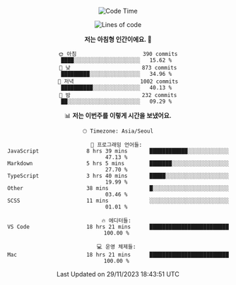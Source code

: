 <div align='center'>
 
<!--START_SECTION:waka-->
![Code Time](http://img.shields.io/badge/Code%20Time-3%2C170%20hrs%2040%20mins-blue)

![Lines of code](https://img.shields.io/badge/%EC%A0%80%EB%8A%94%20%EC%97%AC%ED%83%9C%EA%B9%8C%EC%A7%80%20-1.2%20million%20%EC%A4%84%EC%9D%98%20%EC%BD%94%EB%93%9C%EB%A5%BC%20%EC%9E%91%EC%84%B1%ED%96%88%EC%96%B4%EC%9A%94.-blue)

**저는 아침형 인간이에요. 🐤** 

```text
🌞 아침                     390 commits         ████░░░░░░░░░░░░░░░░░░░░░   15.62 % 
🌆 낮　                     873 commits         █████████░░░░░░░░░░░░░░░░   34.96 % 
🌃 저녁                     1002 commits        ██████████░░░░░░░░░░░░░░░   40.13 % 
🌙 밤　                     232 commits         ██░░░░░░░░░░░░░░░░░░░░░░░   09.29 % 
```


📊 **저는 이번주를 이렇게 시간을 보냈어요.** 

```text
🕑︎ Timezone: Asia/Seoul

💬 프로그래밍 언어들: 
JavaScript               8 hrs 39 mins       ████████████░░░░░░░░░░░░░   47.13 % 
Markdown                 5 hrs 5 mins        ███████░░░░░░░░░░░░░░░░░░   27.70 % 
TypeScript               3 hrs 40 mins       █████░░░░░░░░░░░░░░░░░░░░   19.99 % 
Other                    38 mins             █░░░░░░░░░░░░░░░░░░░░░░░░   03.46 % 
SCSS                     11 mins             ░░░░░░░░░░░░░░░░░░░░░░░░░   01.01 % 

🔥 에디터들: 
VS Code                  18 hrs 21 mins      █████████████████████████   100.00 % 

💻 운영 체제들: 
Mac                      18 hrs 21 mins      █████████████████████████   100.00 % 
```


 Last Updated on 29/11/2023 18:43:51 UTC
<!--END_SECTION:waka-->
 </div>
<!---
Emewjin/Emewjin is a ✨ special ✨ repository because its `README.md` (this file) appears on your GitHub profile.
You can click the Preview link to take a look at your changes.
--->

